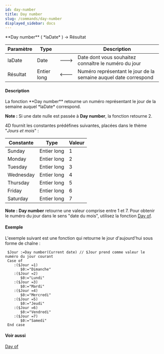 ```yaml
---
id: day-number
title: Day number
slug: /commands/day-number
displayed_sidebar: docs
---
```


<!--REF #_command_.Day number.Syntax-->**Day number** ( *laDate* ) -> Résultat<!-- END REF-->
<!--REF #_command_.Day number.Params-->
| Paramètre | Type |  | Description |
| --- | --- | --- | --- |
| laDate | Date | &#x1F852; | Date dont vous souhaitez connaître le numéro du jour |
| Résultat | Entier long | &#x1F850; | Numéro représentant le jour de la semaine auquel date correspond |

<!-- END REF-->

#### Description 

<!--REF #_command_.Day number.Summary-->La fonction **Day number** retourne un numéro représentant le jour de la semaine auquel *laDate* correspond.<!-- END REF--> 

**Note :** Si une date nulle est passée à **Day number**, la fonction retourne 2\. 

4D fournit les constantes prédéfines suivantes, placées dans le thème "*Jours et mois*" :

| Constante | Type        | Valeur |
| --------- | ----------- | ------ |
| Sunday    | Entier long | 1      |
| Monday    | Entier long | 2      |
| Tuesday   | Entier long | 3      |
| Wednesday | Entier long | 4      |
| Thursday  | Entier long | 5      |
| Friday    | Entier long | 6      |
| Saturday  | Entier long | 7      |

**Note :** **Day number** retourne une valeur comprise entre 1 et 7\. Pour obtenir le numéro du jour dans le sens "date du mois", utilisez la fonction [Day of](day-of.md). 

#### Exemple 

L'exemple suivant est une fonction qui retourne le jour d'aujourd'hui sous forme de chaîne :

```4d
 $Jour :=Day number(Current date) // $Jour prend comme valeur le numéro du jour courant
 Case of
    :($Jour =1)
       $0:="Dimanche"
    :($Jour =2)
       $0:="Lundi"
    :($Jour =3)
       $0:="Mardi"
    :($Jour =4)
       $0:="Mercredi"
    :($Jour =5)
       $0:="Jeudi"
    :($Jour =6)
       $0:="Vendredi"
    :($Jour =7)
       $0:="Samedi"
 End case
```

#### Voir aussi 

[Day of](day-of.md)  